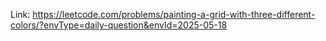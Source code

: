 Link: https://leetcode.com/problems/painting-a-grid-with-three-different-colors/?envType=daily-question&envId=2025-05-18